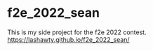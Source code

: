# f2e_2022_sean
This is my side project for the f2e 2022 contest.
https://lashawty.github.io/f2e_2022_sean/
